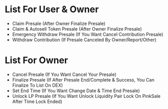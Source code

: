 # List For User & Owner
- Claim Presale (After Owner Finalize Presale)
- Claim & Autosell Token Presale (After Owner Finalize Presale)
- Emergency Withdraw Presale (If You Want Cancel Contribution Presale)
- Withdraw Contribution (If Presale Canceled By Owner/Report/Other)

# List For Owner
- Cancel Presale (If You Want Cancel Your Presale)
- Finalize Presale (If After Presale End/Complete & Success, You Can Finalize To List On DEX)
- Set End Time (If You Want Change Date & Time End Presale)
- Unlock LP Presale (If You Want Unlock Liquidity Pair Lock On PinkSale After Time Lock Ended) 
